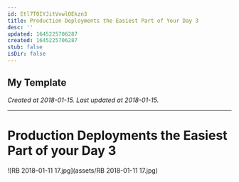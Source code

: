 ```yaml
---
id: Etl7T0IYJitVvwlOEkzn3
title: Production Deployments the Easiest Part of Your Day 3
desc: ''
updated: 1645225706287
created: 1645225706287
stub: false
isDir: false
---
```

My Template
---

_Created at 2018-01-15._
_Last updated at 2018-01-15._




---

# Production Deployments the Easiest Part of your Day 3


![RB 2018-01-11 17.jpg](assets/RB 2018-01-11 17.jpg)

